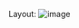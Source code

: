 Layout:
![image](https://github.com/SayedRafiadHossan/Expense-Tracker-1/assets/78840816/af80a279-8e57-4823-a697-bf7526ac531e)
